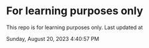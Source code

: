 # For learning purposes only
This repo is for learning purposes only.
Last updated at

Sunday, August 20, 2023 4:40:57 PM

